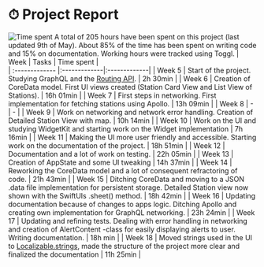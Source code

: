 # ⏱ Project Report
![Time spent](https://raw.githubusercontent.com/JuanitoSebastian/HelsinkiBikeBuddy/main/Documentation/graphics/TimeSpent.png)
A total of 205 hours have been spent on this project (last updated 9th of May). About 85% of the time has been spent on writing code and 15% on documentation. Working hours were tracked using Toggl.
| Week       | Tasks           | Time spent           |    
| :------------- |:-------------|:-------------|
| Week 5      | Start of the project. Studying GraphQL and the [Routing API](https://digitransit.fi/en/developers/apis/1-routing-api/).  | 2h 30min |
| Week 6      | Creation of CoreData model. First UI views created (Station Card View and List View of Stations). | 16h 01min |
| Week 7      | First steps in networking. First implementation for fetching stations using Apollo. | 13h 09min |
| Week 8      | -             | -           |
| Week 9      | Work on networking and network error handling. Creation of Detailed Station View with map. | 10h 14min |
| Week 10     | Work on the UI and studying WidgetKit and starting work on the Widget implementation | 7h 16min |
| Week 11     | Making the UI more user friendly and accessible. Starting work on the documentation of the project. | 18h 51min |
| Week 12     | Documentation and a lot of work on testing. | 22h 05min |
| Week 13     | Creation of AppState and some UI tweaking | 14h 37min |
| Week 14     | Reworking the CoreData model and a lot of consequent refractoring of code. | 21h 43min |
| Week 15     | Ditching CoreData and moving to a JSON .data file implementation for persistent storage. Detailed Station view now shown with the SwiftUIs .sheet() method. | 18h 42min |
| Week 16     | Updating documentation because of changes to apps logic. Ditching Apollo and creating own implementation for GraphQL networking. | 23h 24min |
| Week 17     | Updating and refining tests. Dealing with error handling in networking and creation of AlertContent -class for easily displaying alerts to user. Writing documentation. | 18h min |
| Week 18     | Moved strings used in the UI to [Localizable.strings](https://github.com/JuanitoSebastian/HKI-Bike-Buddy/blob/main/HKIBikeBuddy/Supporting%20Files/Localizable.strings), made the structure of the project more clear and finalized the documentation | 11h 25min |
